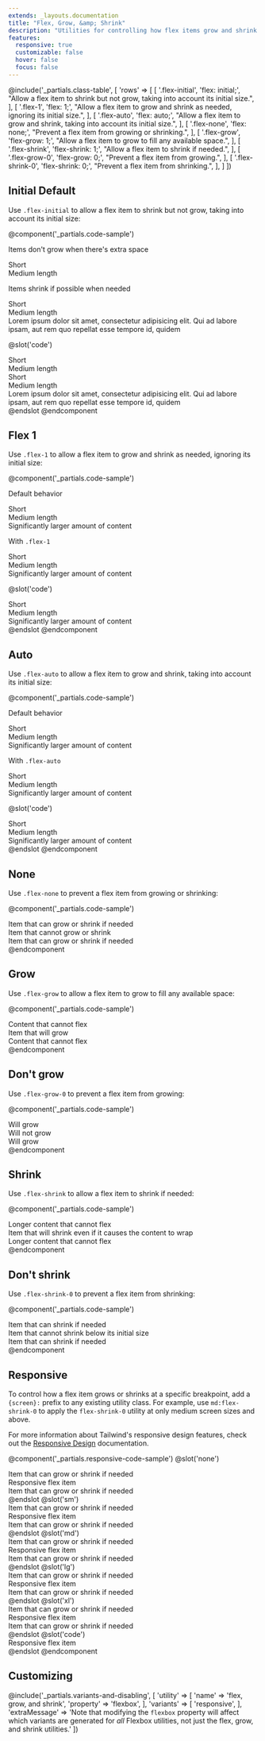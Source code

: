 ```yaml
---
extends: _layouts.documentation
title: "Flex, Grow, &amp; Shrink"
description: "Utilities for controlling how flex items grow and shrink."
features:
  responsive: true
  customizable: false
  hover: false
  focus: false
---
```


@include('_partials.class-table', [
  'rows' => [
    [
      '.flex-initial',
      'flex: initial;',
      "Allow a flex item to shrink but not grow, taking into account its initial size.",
    ],
    [
      '.flex-1',
      'flex: 1;',
      "Allow a flex item to grow and shrink as needed, ignoring its initial size.",
    ],
    [
      '.flex-auto',
      'flex: auto;',
      "Allow a flex item to grow and shrink, taking into account its initial size.",
    ],
    [
      '.flex-none',
      'flex: none;',
      "Prevent a flex item from growing or shrinking.",
    ],
    [
      '.flex-grow',
      'flex-grow: 1;',
      "Allow a flex item to grow to fill any available space.",
    ],
    [
      '.flex-shrink',
      'flex-shrink: 1;',
      "Allow a flex item to shrink if needed.",
    ],
    [
      '.flex-grow-0',
      'flex-grow: 0;',
      "Prevent a flex item from growing.",
    ],
    [
      '.flex-shrink-0',
      'flex-shrink: 0;',
      "Prevent a flex item from shrinking.",
    ],
  ]
])

## Initial <span class="ml-2 font-semibold text-gray-600 text-sm uppercase tracking-wide">Default</span>

Use `.flex-initial` to allow a flex item to shrink but not grow, taking into account its initial size:

@component('_partials.code-sample')
<p class="text-sm text-gray-600 mb-1">Items don't grow when there's extra space</p>
<div class="flex bg-gray-200 mb-6">
  <div class="flex-initial text-gray-700 text-center bg-gray-400 px-4 py-2 m-2">
    Short
  </div>
  <div class="flex-initial text-gray-700 text-center bg-gray-400 px-4 py-2 m-2">
    Medium length
  </div>
</div>

<p class="text-sm text-gray-600 mb-1">Items shrink if possible when needed</p>
<div class="flex bg-gray-200">
  <div class="flex-initial text-gray-700 text-center bg-gray-400 px-4 py-2 m-2">
    Short
  </div>
  <div class="flex-initial text-gray-700 text-center bg-gray-400 px-4 py-2 m-2">
    Medium length
  </div>
  <div class="flex-initial text-gray-700 text-center bg-gray-400 px-4 py-2 m-2">
    Lorem ipsum dolor sit amet, consectetur adipisicing elit. Qui ad labore ipsam, aut rem quo repellat esse tempore id, quidem
  </div>
</div>

@slot('code')
<div class="flex bg-gray-200">
  <div class="flex-initial text-gray-700 text-center bg-gray-400 px-4 py-2 m-2">
    Short
  </div>
  <div class="flex-initial text-gray-700 text-center bg-gray-400 px-4 py-2 m-2">
    Medium length
  </div>
</div>

<div class="flex bg-gray-200">
  <div class="flex-initial text-gray-700 text-center bg-gray-400 px-4 py-2 m-2">
    Short
  </div>
  <div class="flex-initial text-gray-700 text-center bg-gray-400 px-4 py-2 m-2">
    Medium length
  </div>
  <div class="flex-initial text-gray-700 text-center bg-gray-400 px-4 py-2 m-2">
    Lorem ipsum dolor sit amet, consectetur adipisicing elit. Qui ad labore ipsam, aut rem quo repellat esse tempore id, quidem
  </div>
</div>
@endslot
@endcomponent

## Flex 1

Use `.flex-1` to allow a flex item to grow and shrink as needed, ignoring its initial size:

@component('_partials.code-sample')
<p class="text-sm text-gray-600 mb-1">Default behavior</p>
<div class="flex bg-gray-200 mb-6">
  <div class="text-gray-700 text-center bg-gray-400 px-4 py-2 m-2">
    Short
  </div>
  <div class="text-gray-700 text-center bg-gray-400 px-4 py-2 m-2">
    Medium length
  </div>
  <div class="text-gray-700 text-center bg-gray-400 px-4 py-2 m-2">
    Significantly larger amount of content
  </div>
</div>
<p class="text-sm text-gray-600 mb-1">With <code>.flex-1</code></p>
<div class="flex bg-gray-200">
  <div class="flex-1 text-gray-700 text-center bg-gray-400 px-4 py-2 m-2">
    Short
  </div>
  <div class="flex-1 text-gray-700 text-center bg-gray-400 px-4 py-2 m-2">
    Medium length
  </div>
  <div class="flex-1 text-gray-700 text-center bg-gray-400 px-4 py-2 m-2">
    Significantly larger amount of content
  </div>
</div>

@slot('code')
<div class="flex bg-gray-200">
  <div class="flex-1 text-gray-700 text-center bg-gray-400 px-4 py-2 m-2">
    Short
  </div>
  <div class="flex-1 text-gray-700 text-center bg-gray-400 px-4 py-2 m-2">
    Medium length
  </div>
  <div class="flex-1 text-gray-700 text-center bg-gray-400 px-4 py-2 m-2">
    Significantly larger amount of content
  </div>
</div>
@endslot
@endcomponent

## Auto

Use `.flex-auto` to allow a flex item to grow and shrink, taking into account its initial size:

@component('_partials.code-sample')
<p class="text-sm text-gray-600 mb-1">Default behavior</p>
<div class="flex bg-gray-200 mb-6">
  <div class="text-gray-700 text-center bg-gray-400 px-4 py-2 m-2">
    Short
  </div>
  <div class="text-gray-700 text-center bg-gray-400 px-4 py-2 m-2">
    Medium length
  </div>
  <div class="text-gray-700 text-center bg-gray-400 px-4 py-2 m-2">
    Significantly larger amount of content
  </div>
</div>
<p class="text-sm text-gray-600 mb-1">With <code>.flex-auto</code></p>
<div class="flex bg-gray-200">
  <div class="flex-auto text-gray-700 text-center bg-gray-400 px-4 py-2 m-2">
    Short
  </div>
  <div class="flex-auto text-gray-700 text-center bg-gray-400 px-4 py-2 m-2">
    Medium length
  </div>
  <div class="flex-auto text-gray-700 text-center bg-gray-400 px-4 py-2 m-2">
    Significantly larger amount of content
  </div>
</div>

@slot('code')
<div class="flex bg-gray-200">
  <div class="flex-auto text-gray-700 text-center bg-gray-400 px-4 py-2 m-2">
    Short
  </div>
  <div class="flex-auto text-gray-700 text-center bg-gray-400 px-4 py-2 m-2">
    Medium length
  </div>
  <div class="flex-auto text-gray-700 text-center bg-gray-400 px-4 py-2 m-2">
    Significantly larger amount of content
  </div>
</div>
@endslot
@endcomponent

## None

Use `.flex-none` to prevent a flex item from growing or shrinking:

@component('_partials.code-sample')
<div class="flex bg-gray-200">
  <div class="flex-1 text-gray-700 text-center bg-gray-400 px-4 py-2 m-2">
    Item that can grow or shrink if needed
  </div>
  <div class="flex-none text-gray-800 text-center bg-grey px-4 py-2 m-2">
    Item that cannot grow or shrink
  </div>
  <div class="flex-1 text-gray-700 text-center bg-gray-400 px-4 py-2 m-2">
    Item that can grow or shrink if needed
  </div>
</div>
@endcomponent

## Grow

Use `.flex-grow` to allow a flex item to grow to fill any available space:

@component('_partials.code-sample')
<div class="flex bg-gray-200">
  <div class="flex-none text-gray-700 text-center bg-gray-400 px-4 py-2 m-2">
    Content that cannot flex
  </div>
  <div class="flex-grow text-gray-800 text-center bg-grey px-4 py-2 m-2">
    Item that will grow
  </div>
  <div class="flex-none text-gray-700 text-center bg-gray-400 px-4 py-2 m-2">
    Content that cannot flex
  </div>
</div>
@endcomponent

## Don't grow

Use `.flex-grow-0` to prevent a flex item from growing:

@component('_partials.code-sample')
<div class="flex bg-gray-200">
  <div class="flex-grow text-gray-700 text-center bg-gray-400 px-4 py-2 m-2">
    Will grow
  </div>
  <div class="flex-grow-0 text-gray-800 text-center bg-grey px-4 py-2 m-2">
    Will not grow
  </div>
  <div class="flex-grow text-gray-700 text-center bg-gray-400 px-4 py-2 m-2">
    Will grow
  </div>
</div>
@endcomponent

## Shrink

Use `.flex-shrink` to allow a flex item to shrink if needed:

@component('_partials.code-sample')
<div class="flex bg-gray-200">
  <div class="flex-none text-gray-700 text-center bg-gray-400 px-4 py-2 m-2">
    Longer content that cannot flex
  </div>
  <div class="flex-shrink text-gray-800 text-center bg-grey px-4 py-2 m-2">
    Item that will shrink even if it causes the content to wrap
  </div>
  <div class="flex-none text-gray-700 text-center bg-gray-400 px-4 py-2 m-2">
    Longer content that cannot flex
  </div>
</div>
@endcomponent

## Don't shrink

Use `.flex-shrink-0` to prevent a flex item from shrinking:

@component('_partials.code-sample')
<div class="flex bg-gray-200">
  <div class="flex-shrink text-gray-700 text-center bg-gray-400 px-4 py-2 m-2">
    Item that can shrink if needed
  </div>
  <div class="flex-shrink-0 text-gray-800 text-center bg-grey px-4 py-2 m-2">
    Item that cannot shrink below its initial size
  </div>
  <div class="flex-shrink text-gray-700 text-center bg-gray-400 px-4 py-2 m-2">
    Item that can shrink if needed
  </div>
</div>
@endcomponent

## Responsive

To control how a flex item grows or shrinks at a specific breakpoint, add a `{screen}:` prefix to any existing utility class. For example, use `md:flex-shrink-0` to apply the `flex-shrink-0` utility at only medium screen sizes and above.

For more information about Tailwind's responsive design features, check out the [Responsive Design](/docs/responsive-design) documentation.

@component('_partials.responsive-code-sample')
@slot('none')
<div class="flex bg-gray-200">
  <div class="flex-1 text-gray-700 text-center bg-gray-400 px-4 py-2 m-2">
    Item that can grow or shrink if needed
  </div>
  <div class="flex-none text-gray-800 text-center bg-grey px-4 py-2 m-2">
    Responsive flex item
  </div>
  <div class="flex-1 text-gray-700 text-center bg-gray-400 px-4 py-2 m-2">
    Item that can grow or shrink if needed
  </div>
</div>
@endslot
@slot('sm')
<div class="flex bg-gray-200">
  <div class="flex-1 text-gray-700 text-center bg-gray-400 px-4 py-2 m-2">
    Item that can grow or shrink if needed
  </div>
  <div class="flex-grow text-gray-800 text-center bg-grey px-4 py-2 m-2">
    Responsive flex item
  </div>
  <div class="flex-1 text-gray-700 text-center bg-gray-400 px-4 py-2 m-2">
    Item that can grow or shrink if needed
  </div>
</div>
@endslot
@slot('md')
<div class="flex bg-gray-200">
  <div class="flex-1 text-gray-700 text-center bg-gray-400 px-4 py-2 m-2">
    Item that can grow or shrink if needed
  </div>
  <div class="flex-shrink text-gray-800 text-center bg-grey px-4 py-2 m-2">
    Responsive flex item
  </div>
  <div class="flex-1 text-gray-700 text-center bg-gray-400 px-4 py-2 m-2">
    Item that can grow or shrink if needed
  </div>
</div>
@endslot
@slot('lg')
<div class="flex bg-gray-200">
  <div class="flex-1 text-gray-700 text-center bg-gray-400 px-4 py-2 m-2">
    Item that can grow or shrink if needed
  </div>
  <div class="flex-1 text-gray-800 text-center bg-grey px-4 py-2 m-2">
    Responsive flex item
  </div>
  <div class="flex-1 text-gray-700 text-center bg-gray-400 px-4 py-2 m-2">
    Item that can grow or shrink if needed
  </div>
</div>
@endslot
@slot('xl')
<div class="flex bg-gray-200">
  <div class="flex-1 text-gray-700 text-center bg-gray-400 px-4 py-2 m-2">
    Item that can grow or shrink if needed
  </div>
  <div class="flex-initial text-gray-800 text-center bg-grey px-4 py-2 m-2">
    Responsive flex item
  </div>
  <div class="flex-1 text-gray-700 text-center bg-gray-400 px-4 py-2 m-2">
    Item that can grow or shrink if needed
  </div>
</div>
@endslot
@slot('code')
<div class="flex ...">
  <!-- ... -->
  <div class="none:flex-none sm:flex-grow md:flex-shrink lg:flex-1 xl:flex-auto ...">
    Responsive flex item
  </div>
  <!-- ... -->
</div>
@endslot
@endcomponent

## Customizing

@include('_partials.variants-and-disabling', [
    'utility' => [
        'name' => 'flex, grow, and shrink',
        'property' => 'flexbox',
    ],
    'variants' => [
        'responsive',
    ],
    'extraMessage' => 'Note that modifying the <code>flexbox</code> property will affect which variants are generated for <em>all</em> Flexbox utilities, not just the flex, grow, and shrink utilities.'
])
